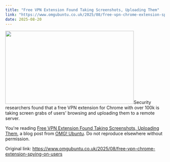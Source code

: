 ```yaml
---
title: "Free VPN Extension Found Taking Screenshots, Uploading Them"
link: "https://www.omgubuntu.co.uk/2025/08/free-vpn-chrome-extension-spying-on-users"
date: 2025-08-20
---
```


<p><img width="406" height="232" src="https://i0.wp.com/www.omgubuntu.co.uk/wp-content/uploads/2025/08/free-vpn.jpg?resize=406%2C232&amp;ssl=1" class="attachment-post-list size-post-list wp-post-image" alt="" decoding="async" loading="lazy" srcset="https://i0.wp.com/www.omgubuntu.co.uk/wp-content/uploads/2025/08/free-vpn.jpg?resize=350%2C200&amp;ssl=1 350w, https://i0.wp.com/www.omgubuntu.co.uk/wp-content/uploads/2025/08/free-vpn.jpg?resize=406%2C232&amp;ssl=1 406w, https://i0.wp.com/www.omgubuntu.co.uk/wp-content/uploads/2025/08/free-vpn.jpg?resize=840%2C480&amp;ssl=1 840w, https://i0.wp.com/www.omgubuntu.co.uk/wp-content/uploads/2025/08/free-vpn.jpg?zoom=3&amp;resize=406%2C232&amp;ssl=1 1218w" sizes="auto, (max-width: 406px) 100vw, 406px" />Security researchers found that a free VPN extension for Chrome with over 100k is taking screen grabs of users' browsing and uploading them to a remote server.</p>
<p>You're reading <a href="https://www.omgubuntu.co.uk/2025/08/free-vpn-chrome-extension-spying-on-users">Free VPN Extension Found Taking Screenshots, Uploading Them</a>, a blog post from <a href="https://www.omgubuntu.co.uk">OMG! Ubuntu</a>. Do not reproduce elsewhere without permission.</p>


Original link: https://www.omgubuntu.co.uk/2025/08/free-vpn-chrome-extension-spying-on-users
